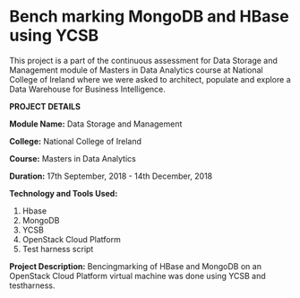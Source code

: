 # Bench marking MongoDB and HBase using YCSB

This project is a part of the continuous assessment for Data Storage and Management module of Masters in Data Analytics course at National College of Ireland where we were asked to architect, populate and explore a Data Warehouse for Business Intelligence.

**PROJECT DETAILS**

**Module Name:** Data Storage and Management

**College:** National College of Ireland

**Course:** Masters in Data Analytics

**Duration:** 17th September, 2018 - 14th December, 2018

**Technology and Tools Used:**
1. Hbase
2. MongoDB
3. YCSB
4. OpenStack Cloud Platform
5. Test harness script

**Project Description:** Bencingmarking of HBase and MongoDB on an OpenStack Cloud Platform virtual machine was done using YCSB and testharness. 
